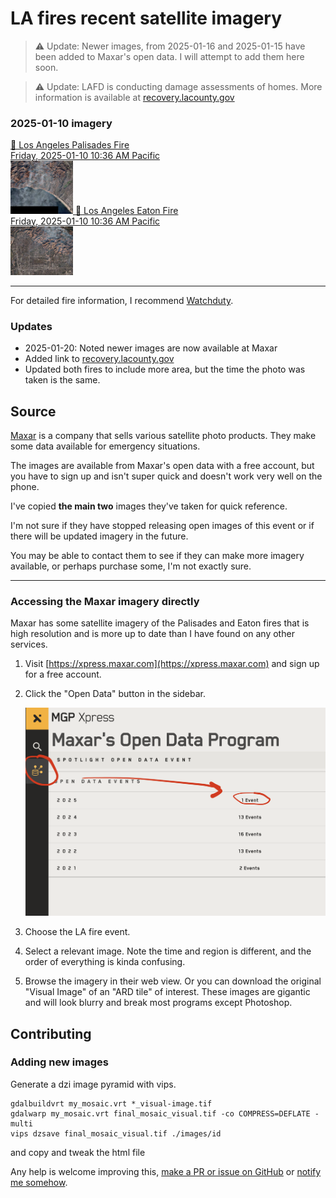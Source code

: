# LA fires recent satellite imagery

> ⚠️ Update: Newer images, from 2025-01-16 and 2025-01-15 have been added to Maxar's open data. I will attempt to add them here soon.

> ⚠️ Update: LAFD is conducting damage assessments of homes. More information is available at [recovery.lacounty.gov](https://recovery.lacounty.gov/)

### 2025-01-10 imagery

<a href="images/1050010040277500.html">
    🔎 Los Angeles Palisades Fire<br> Friday, 2025-01-10 10:36 AM Pacific<br>
    <img src="images/1050010040277500-preview.jpeg" width="100">
</a>

<a href="images/1050010040277300.html">
    🔎 Los Angeles Eaton Fire<br> Friday, 2025-01-10 10:36 AM Pacific<br>
    <img src="images/1050010040277300-preview.jpeg" width="100">
</a>

---

For detailed fire information, I recommend [Watchduty](https://app.watchduty.org/).


### Updates

- 2025-01-20: Noted newer images are now available at Maxar
- Added link to [recovery.lacounty.gov](https://recovery.lacounty.gov/)
- Updated both fires to include more area, but the time the photo was taken is the same.

## Source

[Maxar](https://maxar.com/) is a company that sells various satellite photo products. They make some data available for emergency situations.

The images are available from Maxar's open data with a free account, but you have to sign up and isn't super quick and doesn't work very well on the phone.

I've copied **the main two** images they've taken for quick reference.

I'm not sure if they have stopped releasing open images of this event or if there will be updated imagery in the future.

You may be able to contact them to see if they can make more imagery available, or perhaps purchase some, I'm not exactly sure.

---

### Accessing the Maxar imagery directly

Maxar has some satellite imagery of the Palisades and Eaton fires that is high resolution and is more up to date than I have found on any other services.

1. Visit [https://xpress.maxar.com](https://xpress.maxar.com) and sign up for a free account.

2. Click the "Open Data" button in the sidebar.

   ![Maxar Open Data](maxarhelp.png)

3. Choose the LA fire event.

4. Select a relevant image. Note the time and region is different, and the order of everything is kinda confusing.

5. Browse the imagery in their web view. Or you can download the original "Visual Image" of an "ARD tile" of interest. These images are gigantic and will look blurry and break most programs except Photoshop.

## Contributing
### Adding new images

Generate a dzi image pyramid with vips.

```
gdalbuildvrt my_mosaic.vrt *_visual-image.tif
gdalwarp my_mosaic.vrt final_mosaic_visual.tif -co COMPRESS=DEFLATE -multi
vips dzsave final_mosaic_visual.tif ./images/id
```

and copy and tweak the html file

Any help is welcome improving this, [make a PR or issue on GitHub](https://github.com/wilg/la-fire-maps) or [notify me somehow](http://wilgieseler.com).
